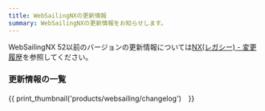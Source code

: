 ```yaml
---
title: WebSailingNXの更新情報
summary: WebSailingNXの更新情報をお知らせします。
---
```


WebSailingNX 52以前のバージョンの更新情報については[NX(レガシー) - 変更履歴](../legacy/changelog.md)を参照してください。

### 更新情報の一覧

{{ print_thumbnail('products/websailing/changelog')　}}